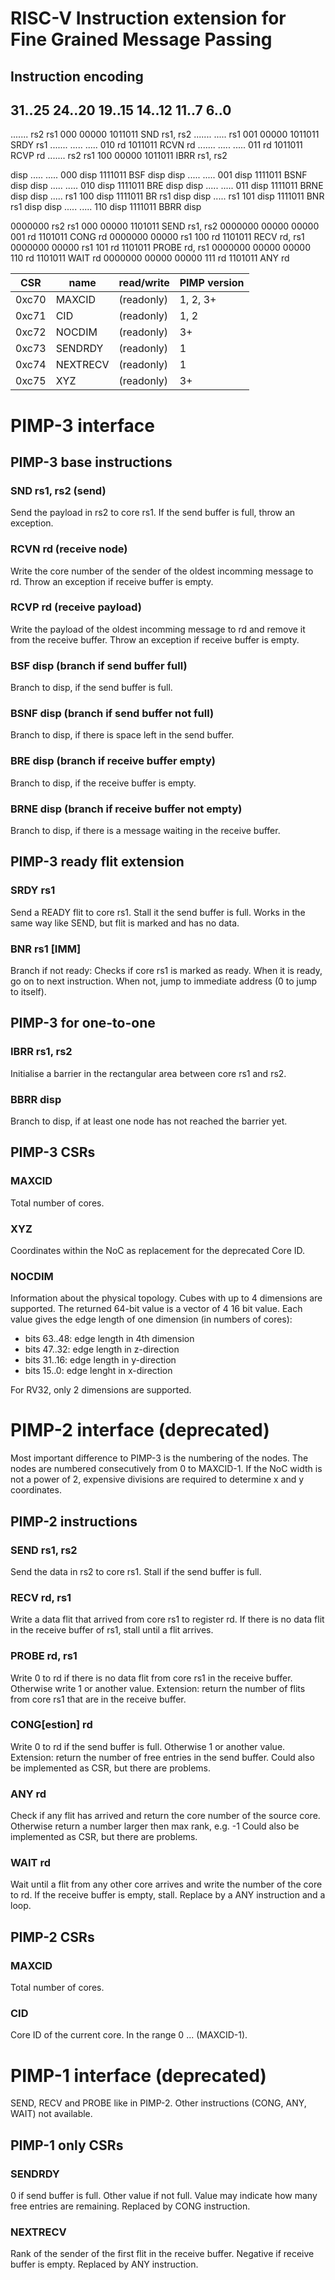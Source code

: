 RISC-V Instruction extension for Fine Grained Message Passing
=============================================================



Instruction encoding
--------------------


31..25  24..20  19..15  14..12  11..7   6..0
--------------------------------------------------------------------
....... rs2     rs1     000     00000   1011011         SND rs1, rs2
....... .....   rs1     001     00000   1011011         SRDY rs1
....... .....   .....   010     rd      1011011         RCVN rd
....... .....   .....   011     rd      1011011         RCVP rd
....... rs2     rs1     100     00000   1011011         IBRR rs1, rs2

disp    .....   .....   000     disp    1111011         BSF disp
disp    .....   .....   001     disp    1111011         BSNF disp
disp    .....   .....   010     disp    1111011         BRE disp
disp    .....   .....   011     disp    1111011         BRNE disp
disp    .....   rs1     100     disp    1111011         BR rs1 disp
disp    .....   rs1     101     disp    1111011         BNR rs1 disp
disp    .....   .....   110     disp    1111011         BBRR disp

0000000 rs2     rs1     000     00000   1101011         SEND rs1, rs2
0000000 00000   00000   001     rd      1101011         CONG rd
0000000 00000   rs1     100     rd      1101011         RECV rd, rs1
0000000 00000   rs1     101     rd      1101011         PROBE rd, rs1
0000000 00000   00000   110     rd      1101011         WAIT rd
0000000 00000   00000   111     rd      1101011         ANY rd



| CSR   | name          | read/write | PIMP version |
| ----- |-------------- | ---------- | ------------ |
| 0xc70 | MAXCID        | (readonly) | 1, 2, 3+     |
| 0xc71 | CID           | (readonly) | 1, 2         |
| 0xc72 | NOCDIM        | (readonly) |       3+     |
| 0xc73 | SENDRDY       | (readonly) | 1            |
| 0xc74 | NEXTRECV      | (readonly) | 1            |
| 0xc75 | XYZ           | (readonly) |       3+     |





PIMP-3 interface
================


PIMP-3 base instructions
------------------------

### SND rs1, rs2 (send)
Send the payload in rs2 to core rs1. If the send buffer is full, throw an
exception.

### RCVN rd (receive node)
Write the core number of the sender of the oldest incomming message to rd.
Throw an exception if receive buffer is empty.

### RCVP rd (receive payload)
Write the payload of the oldest incomming message to rd and remove it from the
receive buffer. Throw an exception if receive buffer is empty.

### BSF disp (branch if send buffer full)
Branch to disp, if the send buffer is full.

### BSNF disp (branch if send buffer not full)
Branch to disp, if there is space left in the send buffer.

### BRE disp (branch if receive buffer empty)
Branch to disp, if the receive buffer is empty.

### BRNE disp (branch if receive buffer not empty)
Branch to disp, if there is a message waiting in the receive buffer.


PIMP-3 ready flit extension
---------------------------

### SRDY rs1
Send a READY flit to core rs1. Stall it the send buffer is full.
Works in the same way like SEND, but flit is marked and has no data.

### BNR rs1 [IMM]
Branch if not ready: Checks if core rs1 is marked as ready.
When it is ready, go on to next instruction.
When not, jump to immediate address (0 to jump to itself).


PIMP-3 for one-to-one
---------------------

### IBRR rs1, rs2
Initialise a barrier in the rectangular area between core rs1 and rs2.

### BBRR disp
Branch to disp, if at least one node has not reached the barrier yet.





PIMP-3 CSRs
-----------

### MAXCID
Total number of cores.

### XYZ
Coordinates within the NoC as replacement for the deprecated Core ID.

### NOCDIM
Information about the physical topology. Cubes with up to 4 dimensions are 
supported. The returned 64-bit value is a vector of 4 16 bit value. Each value
gives the edge length of one dimension (in numbers of cores):

  * bits 63..48: edge length in 4th dimension
  * bits 47..32: edge length in z-direction
  * bits 31..16: edge length  in y-direction
  * bits 15..0: edge lenght in x-direction

For RV32, only 2 dimensions are supported.








PIMP-2 interface (deprecated)
=============================

Most important difference to PIMP-3 is the numbering of the nodes. The nodes
are numbered consecutively from 0 to MAXCID-1. If the NoC width is not a power
of 2, expensive divisions are required to determine x and y coordinates.


PIMP-2 instructions
-------------------

### SEND rs1, rs2 
Send the data in rs2 to core rs1. Stall if the send buffer is full.

### RECV rd, rs1
Write a data flit that arrived from core rs1 to register rd. If there is no
data flit in the receive buffer of rs1, stall until a flit arrives.

### PROBE rd, rs1
Write 0 to rd if there is no data flit from core rs1 in the receive buffer.
Otherwise write 1 or another value. Extension: return the number of flits from
core rs1 that are in the receive buffer.

### CONG[estion] rd
Write 0 to rd if the send buffer is full. Otherwise 1 or another value.
Extension: return the number of free entries in the send buffer.
Could also be implemented as CSR, but there are problems.

### ANY rd
Check if any flit has arrived and return the core number of the source core.
Otherwise return a number larger then max rank, e.g. -1
Could also be implemented as CSR, but there are problems.

### WAIT rd
Wait until a flit from any other core arrives and write the number of the core
to rd. If the receive buffer is empty, stall.
Replace by a ANY instruction and a loop.



PIMP-2 CSRs
-----------

### MAXCID
Total number of cores.

### CID
Core ID of the current core. In the range 0 ... (MAXCID-1).






PIMP-1 interface (deprecated)
=============================

SEND, RECV and PROBE like in PIMP-2. Other instructions (CONG, ANY, WAIT) not available.

PIMP-1 only CSRs
----------------

### SENDRDY
0 if send buffer is full. Other value if not full. Value may indicate how many
free entries are remaining.
Replaced by CONG instruction.

### NEXTRECV
Rank of the sender of the first flit in the receive buffer. 
Negative if receive buffer is empty.
Replaced by ANY instruction.

